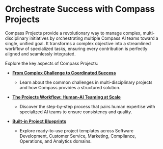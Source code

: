 # **Orchestrate Success with Compass Projects**

Compass Projects provide a revolutionary way to manage complex, multi-disciplinary initiatives by orchestrating multiple Compass AI teams toward a single, unified goal. It transforms a complex objective into a streamlined workflow of specialized tasks, ensuring every contribution is perfectly aligned and seamlessly integrated.

Explore the key aspects of Compass Projects:

-   [**From Complex Challenge to Coordinated Success**](./complex-challenge.md)
    -   Learn about the common challenges in multi-disciplinary projects and how Compass provides a structured solution.

-   [**The Projects Workflow: Human-AI Teaming at Scale**](./workflow.md)
    -   Discover the step-by-step process that pairs human expertise with specialized AI teams to ensure consistency and quality.

-   [**Built-in Project Blueprints**](./builtin-blueprints.md)
    -   Explore ready-to-use project templates across Software Development, Customer Service, Marketing, Compliance, Operations, and Analytics domains.